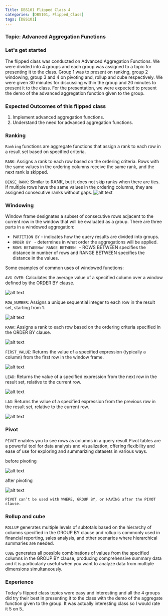 ```yaml
---
Title: DBS101 Flipped Class 4
categories: [DBS101, Flipped_Class]
tags: [DBS101]
---
```


### Topic: Advanced Aggregation Functions

### Let's get started
The flipped class was conducted on Advanced Aggregation Functions. We were divided into 4 groups and each group was assigned to a topic for presenting it to the class. Group 1 was to present on ranking, group 2 windowing, group 3 and 4 on pivoting and, rollup and cube respectively. We were given 30 minutes for discussing within the group and 20 minutes to present it to the class. For the presentation, we were expected to present the demo of the advanced aggregation function given to the group. 

### Expected Outcomes of this flipped class
1. Implement advanced aggregation functions.
2. Understand the need for advanced aggregation functions.

### Ranking
`Ranking` functions are aggregate functions that assign a rank to each row in a result set based on specified criteria.

`RANK`: Assigns a rank to each row based on the ordering criteria. Rows with the same values in the ordering columns receive the same rank, and the next rank is skipped.

`DENSE_RANK`: Similar to RANK, but it does not skip ranks when there are ties. If multiple rows have the same values in the ordering columns, they are assigned consecutive ranks without gaps.
![alt text](<../img/DBS/Screenshot from 2024-03-18 22-57-46.png>)

### Windowing
Window frame designates a subset of consecutive rows adjacent to the current row in the window that will be evaluated as a group.
There are three parts in a windowed aggregation:
- `PARTITION BY` - indicates how the query results are divided into groups.
- `ORDER BY ` - determines in what order the aggregations will be applied.
- `ROWS BETWEENor RANGE BETWEEN ` - ROWS BETWEEN specifies the distance in number of rows and RANGE BETWEEN specifies the distance in the values.

Some examples of common uses of windowed functions:

`AVG OVER`: Calculates the average value of a specified column over a window defined by the ORDER BY clause.

![alt text](<../img/DBS/Screenshot from 2024-03-18 22-59-25.png>)

`ROW_NUMBER`: Assigns a unique sequential integer to each row in the result set, starting from 1.

![alt text](<../img/DBS/Screenshot from 2024-03-18 22-59-54.png>)

`RANK`: Assigns a rank to each row based on the ordering criteria specified in the ORDER BY clause.

![alt text](<../img/DBS/Screenshot from 2024-03-18 22-53-50.png>)

`FIRST_VALUE`: Returns the value of a specified expression (typically a column) from the first row in the window frame.

![alt text](<../img/DBS/Screenshot from 2024-03-18 23-00-44.png>)

`LEAD`: Returns the value of a specified expression from the next row in the result set, relative to the current row.

![alt text](<../img/DBS/Screenshot from 2024-03-18 23-01-16.png>)

`LAG`: Returns the value of a specified expression from the previous row in the result set, relative to the current row.

![alt text](<../img/DBS/Screenshot from 2024-03-18 23-01-57.png>)

### Pivot
`PIVOT` enables you to see rows as columns in a query result.Pivot tables are a powerful tool for data analysis and visualization, offering flexibility and ease of use for exploring and summarizing datasets in various ways.

before pivoting

![alt text](<../img/DBS/Screenshot from 2024-03-18 22-37-42.png>)

after pivoting

![alt text](<../img/DBS/Screenshot from 2024-03-18 22-38-58.png>)

    PIVOT can’t be used with WHERE, GROUP BY, or HAVING after the PIVOT clause.

### Rollup and cube

`ROLLUP` generates multiple levels of subtotals based on the hierarchy of columns specified in the GROUP BY clause and rollup is  commonly used in financial reporting, sales analysis, and other scenarios where hierarchical summaries are needed.

`CUBE` generates all possible combinations of values from the specified columns in the GROUP BY clause, producing comprehensive summary data and it is particularly useful when you want to analyze data from multiple dimensions simultaneously. 

### Experience

Today's flipped class topics were easy and interesting and all the 4 groups did try their best in presenting it to the class with the demo of the aggregate function given to the group. It was actually interesting class so I would rate it 5 on 5..

